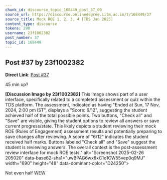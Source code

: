 ```yaml
---
chunk_id: discourse_topic_168449_post_37_00
source_url: https://discourse.onlinedegree.iitm.ac.in/t/168449/37
source_title: Mock ROE 1, 2, 3, 4 [TDS Jan 2025]
content_type: discourse
tokens: 290
username: 23f1002382
post_number: 37
topic_id: 168449
---
```


## Post #37 by 23f1002382

**Direct Link**: [Post #37](https://discourse.onlinedegree.iitm.ac.in/t/168449/37)

45 min up?

**[Discussion Image by 23f1002382]** This image shows part of a user interface, specifically related to a completed assessment or quiz within the TDS platform. The assessment, indicated as having "Ended at Sun, 17 Nov, 2024, 2:00 pm IST", displays a "Score: 6/12", suggesting the student achieved half of the total possible points. Two buttons, "Check all" and "Save" are visible, giving the student options to review all answers or save current progress/state. This likely depicts a student reviewing their mock ROE (Rules of Engagement) assessment results and potentially preparing to save changes after reviewing. A score of "6/12" indicates the student received half marks. Buttons labeled "Check all" and "Save" suggest the student is reviewing answers. The overall context is the post-assessment review interface for mock ROE tests." alt="Screenshot 2025-02-26 205020" data-base62-sha1="uwBPAG6wx8xC1o1CW55vep0q9MJ" width="690" height="48" data-dominant-color="D24250">

Not even half WEW
